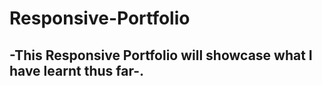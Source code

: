 # Responsive-Portfolio
## -This Responsive Portfolio will showcase what I have learnt thus far-.
###